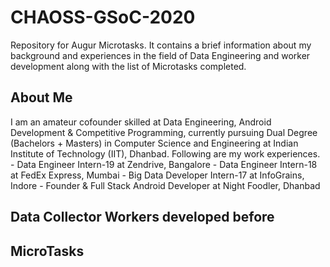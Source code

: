 # CHAOSS-GSoC-2020
Repository for Augur Microtasks. It contains a brief information about my background and experiences in the field of Data Engineering and worker development along with the list of Microtasks completed.
<h2>About Me</h2>
I am an amateur cofounder skilled at Data Engineering, Android Development & Competitive Programming, currently pursuing Dual Degree (Bachelors + Masters) in Computer Science and Engineering at Indian Institute of Technology (IIT), Dhanbad. Following are my work experiences.
- Data Engineer Intern-19 at Zendrive, Bangalore
- Data Engineer Intern-18 at FedEx Express, Mumbai
- Big Data Developer Intern-17 at InfoGrains, Indore
- Founder & Full Stack Android Developer at Night Foodler, Dhanbad

<h2>Data Collector Workers developed before</h2>
<h2>MicroTasks</h2>
